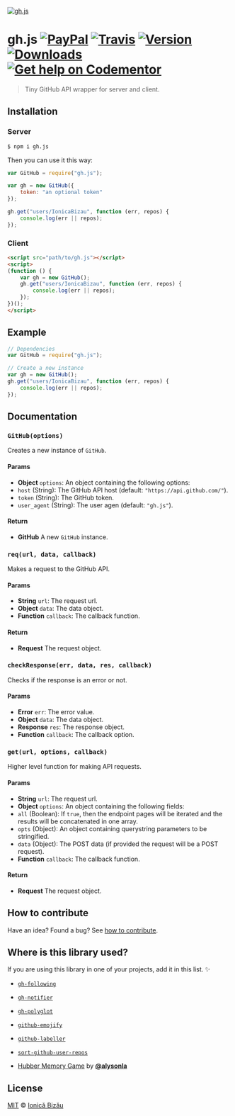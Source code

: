 [![gh.js](http://i.imgur.com/ku5PMH1.png)](#)

# gh.js [![PayPal](https://img.shields.io/badge/%24-paypal-f39c12.svg)][paypal-donations] [![Travis](https://img.shields.io/travis/IonicaBizau/gh.js.svg)](https://travis-ci.org/IonicaBizau/gh.js/) [![Version](https://img.shields.io/npm/v/gh.js.svg)](https://www.npmjs.com/package/gh.js) [![Downloads](https://img.shields.io/npm/dt/gh.js.svg)](https://www.npmjs.com/package/gh.js) [![Get help on Codementor](https://cdn.codementor.io/badges/get_help_github.svg)](https://www.codementor.io/johnnyb?utm_source=github&utm_medium=button&utm_term=johnnyb&utm_campaign=github)

> Tiny GitHub API wrapper for server and client.

## Installation
### Server
```sh
$ npm i gh.js
```

Then you can use it this way:

```js
var GitHub = require("gh.js");

var gh = new GitHub({
    token: "an optional token"
});

gh.get("users/IonicaBizau", function (err, repos) {
    console.log(err || repos);
});
```
### Client
```html
<script src="path/to/gh.js"></script>
<script>
(function () {
    var gh = new GitHub();
    gh.get("users/IonicaBizau", function (err, repos) {
        console.log(err || repos);
    });
})();
</script>
```

## Example

```js
// Dependencies
var GitHub = require("gh.js");

// Create a new instance
var gh = new GitHub();
gh.get("users/IonicaBizau", function (err, repos) {
    console.log(err || repos);
});
```

## Documentation

### `GitHub(options)`
Creates a new instance of `GitHub`.

#### Params
- **Object** `options`: An object containing the following options:
 - `host` (String): The GitHub API host (default: `"https://api.github.com/"`).
 - `token` (String): The GitHub token.
 - `user_agent` (String): The user agen (default: `"gh.js"`).

#### Return
- **GitHub** A new `GitHub` instance.

### `req(url, data, callback)`
Makes a request to the GitHub API.

#### Params
- **String** `url`: The request url.
- **Object** `data`: The data object.
- **Function** `callback`: The callback function.

#### Return
- **Request** The request object.

### `checkResponse(err, data, res, callback)`
Checks if the response is an error or not.

#### Params
- **Error** `err`: The error value.
- **Object** `data`: The data object.
- **Response** `res`: The response object.
- **Function** `callback`: The callback option.

### `get(url, options, callback)`
Higher level function for making API requests.

#### Params
- **String** `url`: The request url.
- **Object** `options`: An object containing the following fields:
 - `all` (Boolean): If `true`, then the endpoint pages will be iterated and the results will be concatenated in one array.
 - `opts` (Object): An object containing querystring parameters to be stringified.
 - `data` (Object): The POST data (if provided the request will be a POST request).
- **Function** `callback`: The callback function.

#### Return
- **Request** The request object.

## How to contribute
Have an idea? Found a bug? See [how to contribute][contributing].

## Where is this library used?
If you are using this library in one of your projects, add it in this list. :sparkles:

 - [`gh-following`](https://github.com/IonicaBizau/gh-following#readme)

 - [`gh-notifier`](https://bitbucket.org/IonicaBizau/gh-notifier#readme)

 - [`gh-polyglot`](https://github.com/IonicaBizau/node-gh-polyglot)

 - [`github-emojify`](https://github.com/IonicaBizau/github-emojifiy#readme)

 - [`github-labeller`](https://github.com/IonicaBizau/github-labeller#readme)

 - [`sort-github-user-repos`](https://github.com/IonicaBizau/sort-github-user-repos#readme)

 - [Hubber Memory Game](https://github.com/alysonla/hubber-memory-game) by [**@alysonla**](https://github.com/alysonla/)

## License

[MIT][license] © [Ionică Bizău][website]

[paypal-donations]: https://www.paypal.com/cgi-bin/webscr?cmd=_s-xclick&hosted_button_id=RVXDDLKKLQRJW
[donate-now]: http://i.imgur.com/6cMbHOC.png

[license]: http://showalicense.com/?fullname=Ionic%C4%83%20Biz%C4%83u%20%3Cbizauionica%40gmail.com%3E%20(http%3A%2F%2Fionicabizau.net)&year=2015#license-mit
[website]: http://ionicabizau.net
[contributing]: /CONTRIBUTING.md
[docs]: /DOCUMENTATION.md